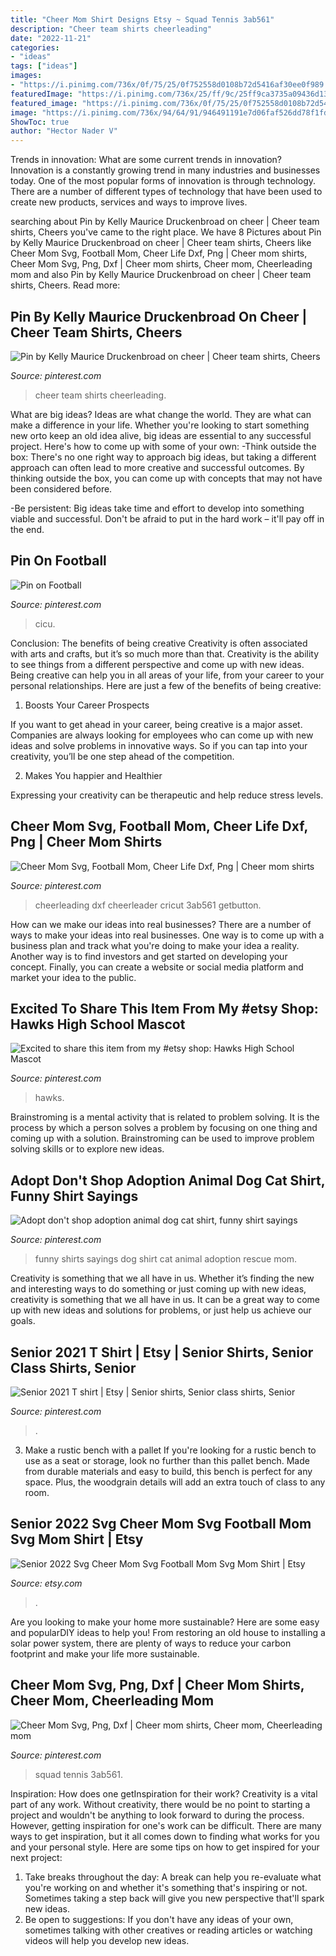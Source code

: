 ```yaml
---
title: "Cheer Mom Shirt Designs Etsy ~ Squad Tennis 3ab561"
description: "Cheer team shirts cheerleading"
date: "2022-11-21"
categories:
- "ideas"
tags: ["ideas"]
images:
- "https://i.pinimg.com/736x/0f/75/25/0f752558d0108b72d5416af30ee0f989.jpg"
featuredImage: "https://i.pinimg.com/736x/25/ff/9c/25ff9ca3735a09436d1366784c49e52b.jpg"
featured_image: "https://i.pinimg.com/736x/0f/75/25/0f752558d0108b72d5416af30ee0f989.jpg"
image: "https://i.pinimg.com/736x/94/64/91/946491191e7d06faf526dd78f1fd5181.jpg"
ShowToc: true
author: "Hector Nader V"
---
```



Trends in innovation: What are some current trends in innovation?
Innovation is a constantly growing trend in many industries and businesses today. One of the most popular forms of innovation is through technology. There are a number of different types of technology that have been used to create new products, services and ways to improve lives.

	

		
searching about Pin by Kelly Maurice Druckenbroad on cheer | Cheer team shirts, Cheers you've came to the right place. We have 8 Pictures about Pin by Kelly Maurice Druckenbroad on cheer | Cheer team shirts, Cheers like Cheer Mom Svg, Football Mom, Cheer Life Dxf, Png | Cheer mom shirts, Cheer Mom Svg, Png, Dxf | Cheer mom shirts, Cheer mom, Cheerleading mom and also Pin by Kelly Maurice Druckenbroad on cheer | Cheer team shirts, Cheers. Read more:
		
    
## Pin By Kelly Maurice Druckenbroad On Cheer | Cheer Team Shirts, Cheers

<img loading=lazy src="https://i.pinimg.com/736x/0f/75/25/0f752558d0108b72d5416af30ee0f989.jpg" onerror="this.onerror=null;this.src='https://tse1.mm.bing.net/th?id=OIP.9IueufRT7xQptLrxT7DNiwHaJ3&amp;pid=15.1';" alt="Pin by Kelly Maurice Druckenbroad on cheer | Cheer team shirts, Cheers">

_Source: pinterest.com_

>cheer team shirts cheerleading. 

	

What are big ideas?
Ideas are what change the world. They are what can make a difference in your life. Whether you're looking to start something new orto keep an old idea alive, big ideas are essential to any successful project. Here's how to come up with some of your own: 
-Think outside the box: There's no one right way to approach big ideas, but taking a different approach can often lead to more creative and successful outcomes. By thinking outside the box, you can come up with concepts that may not have been considered before. 

-Be persistent: Big ideas take time and effort to develop into something viable and successful. Don't be afraid to put in the hard work – it'll pay off in the end.

    
## Pin On Football

<img loading=lazy src="https://i.pinimg.com/736x/a7/3f/12/a73f1247a16a1c98c5c643c0afbc08ab.jpg" onerror="this.onerror=null;this.src='https://tse1.mm.bing.net/th?id=OIP.XCy4bVjBoAZPpB_QWCgiUQHaLQ&amp;pid=15.1';" alt="Pin on Football">

_Source: pinterest.com_

>cicu. 

	

Conclusion: The benefits of being creative
Creativity is often associated with arts and crafts, but it’s so much more than that. Creativity is the ability to see things from a different perspective and come up with new ideas. Being creative can help you in all areas of your life, from your career to your personal relationships.
Here are just a few of the benefits of being creative:

1. Boosts Your Career Prospects

If you want to get ahead in your career, being creative is a major asset. Companies are always looking for employees who can come up with new ideas and solve problems in innovative ways. So if you can tap into your creativity, you’ll be one step ahead of the competition.

2. Makes You happier and Healthier

Expressing your creativity can be therapeutic and help reduce stress levels.

    
## Cheer Mom Svg, Football Mom, Cheer Life Dxf, Png | Cheer Mom Shirts

<img loading=lazy src="https://i.pinimg.com/736x/94/64/91/946491191e7d06faf526dd78f1fd5181.jpg" onerror="this.onerror=null;this.src='https://tse4.mm.bing.net/th?id=OIP.Jf-co3NaCUNtE2Z4TEnlKwHaLH&amp;pid=15.1';" alt="Cheer Mom Svg, Football Mom, Cheer Life Dxf, Png | Cheer mom shirts">

_Source: pinterest.com_

>cheerleading dxf cheerleader cricut 3ab561 getbutton. 

	

How can we make our ideas into real businesses?
There are a number of ways to make your ideas into real businesses. One way is to come up with a business plan and track what you're doing to make your idea a reality. Another way is to find investors and get started on developing your concept. Finally, you can create a website or social media platform and market your idea to the public.

    
## Excited To Share This Item From My #etsy Shop: Hawks High School Mascot

<img loading=lazy src="https://i.pinimg.com/originals/a3/e2/ef/a3e2efec1cd27ebb865770f5647cd658.jpg" onerror="this.onerror=null;this.src='https://tse4.mm.bing.net/th?id=OIP.HqJstIHTBKdHn8cep8s38QHaHa&amp;pid=15.1';" alt="Excited to share this item from my #etsy shop: Hawks High School Mascot">

_Source: pinterest.com_

>hawks. 

	

Brainstroming is a mental activity that is related to problem solving. It is the process by which a person solves a problem by focusing on one thing and coming up with a solution. Brainstroming can be used to improve problem solving skills or to explore new ideas.

    
## Adopt Don&#039;t Shop Adoption Animal Dog Cat Shirt, Funny Shirt Sayings

<img loading=lazy src="https://i.pinimg.com/736x/a2/ee/6f/a2ee6f0cad8388fd3d12e4f21ec4cd0e.jpg" onerror="this.onerror=null;this.src='https://tse3.mm.bing.net/th?id=OIP.t3AXHSS5PxC4t5k6TZkEEQHaJ3&amp;pid=15.1';" alt="Adopt don&#039;t shop adoption animal dog cat shirt, funny shirt sayings">

_Source: pinterest.com_

>funny shirts sayings dog shirt cat animal adoption rescue mom. 

	

Creativity is something that we all have in us. Whether it’s finding the new and interesting ways to do something or just coming up with new ideas, creativity is something that we all have in us. It can be a great way to come up with new ideas and solutions for problems, or just help us achieve our goals.

    
## Senior 2021 T Shirt | Etsy | Senior Shirts, Senior Class Shirts, Senior

<img loading=lazy src="https://i.pinimg.com/736x/1a/66/ff/1a66ffbbb2badf2615be247be03a0dc7.jpg" onerror="this.onerror=null;this.src='https://tse4.mm.bing.net/th?id=OIP.Xult8nPJmgOI0bCd3zFi_wHaJ3&amp;pid=15.1';" alt="Senior 2021 T shirt | Etsy | Senior shirts, Senior class shirts, Senior">

_Source: pinterest.com_

>. 

	

3. Make a rustic bench with a pallet
If you're looking for a rustic bench to use as a seat or storage, look no further than this pallet bench. Made from durable materials and easy to build, this bench is perfect for any space. Plus, the woodgrain details will add an extra touch of class to any room.

    
## Senior 2022 Svg Cheer Mom Svg Football Mom Svg Mom Shirt | Etsy

<img loading=lazy src="https://i.etsystatic.com/21714530/r/il/0562da/3228147264/il_1588xN.3228147264_75ne.jpg" onerror="this.onerror=null;this.src='https://tse2.mm.bing.net/th?id=OIP.TAPF83fvxkANk7rIhSaGdwHaF1&amp;pid=15.1';" alt="Senior 2022 Svg Cheer Mom Svg Football Mom Svg Mom Shirt | Etsy">

_Source: etsy.com_

>. 

	

Are you looking to make your home more sustainable? Here are some easy and popularDIY ideas to help you! From restoring an old house to installing a solar power system, there are plenty of ways to reduce your carbon footprint and make your life more sustainable.

    
## Cheer Mom Svg, Png, Dxf | Cheer Mom Shirts, Cheer Mom, Cheerleading Mom

<img loading=lazy src="https://i.pinimg.com/736x/25/ff/9c/25ff9ca3735a09436d1366784c49e52b.jpg" onerror="this.onerror=null;this.src='https://tse2.mm.bing.net/th?id=OIP.q_E9yT8Sj2_HfhT_qFNymwHaLH&amp;pid=15.1';" alt="Cheer Mom Svg, Png, Dxf | Cheer mom shirts, Cheer mom, Cheerleading mom">

_Source: pinterest.com_

>squad tennis 3ab561. 

	

Inspiration: How does one getInspiration for their work?
Creativity is a vital part of any work. Without creativity, there would be no point to starting a project and wouldn't be anything to look forward to during the process. However, getting inspiration for one's work can be difficult. There are many ways to get inspiration, but it all comes down to finding what works for you and your personal style. Here are some tips on how to get inspired for your next project: 
1) Take breaks throughout the day: A break can help you re-evaluate what you're working on and whether it's something that's inspiring or not. Sometimes taking a step back will give you new perspective that'll spark new ideas. 
2) Be open to suggestions: If you don't have any ideas of your own, sometimes talking with other creatives or reading articles or watching videos will help you develop new ideas.

